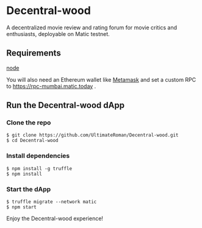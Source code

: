 # Decentral-wood
A decentralized movie review and rating forum for movie critics and enthusiasts, deployable on Matic testnet.

## Requirements

[node](https://nodejs.org/en/download/)

You will also need an Ethereum wallet like [Metamask](https://metamask.io/) and set a custom RPC to https://rpc-mumbai.matic.today .

## Run the Decentral-wood dApp

### Clone the repo

```
$ git clone https://github.com/UltimateRoman/Decentral-wood.git
$ cd Decentral-wood
```

### Install dependencies

```
$ npm install -g truffle
$ npm install
```
### Start the dApp

```
$ truffle migrate --network matic
$ npm start
```

Enjoy the Decentral-wood experience!

